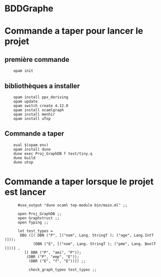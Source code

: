 # BDDGraphe
# Commande a taper pour lancer le projet 
  ## première commande
        opam init
  ## bibliothèques a installer
        opam install ppx_deriving
        opam update
        opam switch create 4.12.0
        opam install ocamlgraph
        opam install menhir
        opam install uTop
  ## Commande a taper
        eval $(opam env)
        opam install dune
        dune exec Proj_GraphDB f test/tiny.q
        dune build 
        dune utop

# Commande a taper  lorsque le projet est lancer

          #use_output "dune ocaml top-module bin/main.ml" ;;
          
          open Proj_GraphDB ;;
          open Graphstruct ;;
          open Typing ;;
          
          let test_types =  
           DBG ([( DBN ("P", [("nom", Lang. StringT ); ("age", Lang.IntT )]));
                 (DBN ("E", [("nom", Lang. StringT ); ("pme", Lang. BoolT )]))] ,
             [( DBR ("P", "ami", "P"));
              (DBR ("P", "emp", "E"));
               (DBR ("E", "f", "E"))]) ;;
          
               check_graph_types test_types ;;
